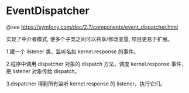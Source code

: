 # EventDispatcher

@see https://symfony.com/doc/2.7/components/event_dispatcher.html

实现了中介者模式, 使多个子类之间可以共享/修改变量, 项目更易于扩展。

1.建一个 listener 类，监听名如 kernel.response 的事件。

2.程序中调用 dispatcher 对象的 dispatch 方法，调度 kernel.response 事件，把 listener 对象传给 dispatch。

3.dispatcher 得到所有监听 kernel.response 的 listener，执行它们。





